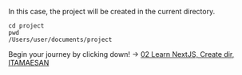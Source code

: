 In this case, the project will be created in the current directory.

    cd project
    pwd
    /Users/user/documents/project

Begin your journey by clicking down!
    -> [02 Learn NextJS, Create dir, ITAMAESAN](https://github.com/itamaesanorg/How-To-NextJS/blob/main/02%20Learn%20NextJS%2C%20Create%20dir%2C%20ITAMAESAN.md)
